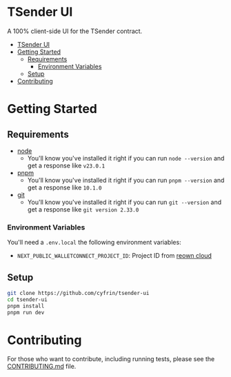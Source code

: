 # TSender UI

A 100% client-side UI for the TSender contract.

- [TSender UI](#tsender-ui)
- [Getting Started](#getting-started)
  - [Requirements](#requirements)
    - [Environment Variables](#environment-variables)
  - [Setup](#setup)
- [Contributing](#contributing)

# Getting Started 

## Requirements

- [node](https://nodejs.org/en/download)
  - You'll know you've installed it right if you can run `node --version` and get a response like `v23.0.1`
- [pnpm](https://pnpm.io/)
  - You'll know you've installed it right if you can run `pnpm --version` and get a response like `10.1.0`
- [git](https://git-scm.com/downloads)
  - You'll know you've installed it right if you can run `git --version` and get a response like `git version 2.33.0`

### Environment Variables

You'll need a `.env.local` the following environment variables:
- `NEXT_PUBLIC_WALLETCONNECT_PROJECT_ID`: Project ID from [reown cloud](https://cloud.reown.com/)

## Setup

```bash
git clone https://github.com/cyfrin/tsender-ui
cd tsender-ui
pnpm install
pnpm run dev
```

# Contributing

For those who want to contribute, including running tests, please see the [CONTRIBUTING.md](./CONTRIBUTING.md) file.

<!-- # Install from scratch notes

When adding Tailwind, remember to remove `supports-color` -->

<!-- Testing: -->
<!-- -D vitest @vitejs/plugin-react jsdom @testing-library/react @testing-library/dom vite-tsconfig-paths -->